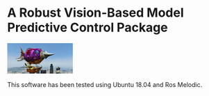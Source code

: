 # A Robust Vision-Based Model Predictive Control Package #

<img src="src/assimp_loader/assets/zeppelin/zeppelin_gtaV_mod.jpg" alt="" width="30%;">

This software has been tested using Ubuntu 18.04 and Ros Melodic.
